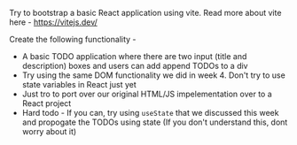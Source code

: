 Try to bootstrap a basic React application using vite. 
Read more about vite here - https://vitejs.dev/

Create the following functionality - 
 - A basic TODO application where there are two input (title and description) boxes and users can add append TODOs to a div
 - Try using the same DOM functionality we did in week 4. Don't try to use state variables in React just yet
 - Just tro to port over our original HTML/JS impelementation over to a React project
 - Hard todo - If you can, try using `useState` that we discussed this week and propogate the TODOs using state (If you don't understand this, dont worry about it)
 
